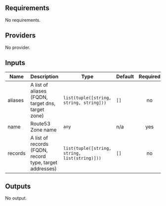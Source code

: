 ## Requirements

No requirements.

## Providers

No provider.

## Inputs

| Name | Description | Type | Default | Required |
|------|-------------|------|---------|:--------:|
| aliases | A list of aliases (FQDN, target dns, target zone) | `list(tuple([string, string, string]))` | `[]` | no |
| name | Route53 Zone name | `any` | n/a | yes |
| records | A list of records (FQDN, record type, target addresses) | `list(tuple([string, string, list(string)]))` | `[]` | no |

## Outputs

No output.

